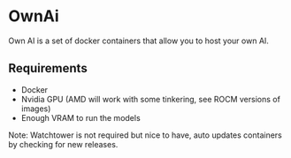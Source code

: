 # OwnAi

Own AI is a set of docker containers that allow you to host your own AI.

## Requirements

- Docker
- Nvidia GPU (AMD will work with some tinkering, see ROCM versions of images)
- Enough VRAM to run the models

Note:
Watchtower is not required but nice to have, auto updates containers by checking for new releases.

